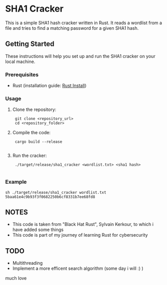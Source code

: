 # SHA1 Cracker

This is a simple SHA1 hash cracker written in Rust. It reads a wordlist from a file and tries to find a matching password for a given SHA1 hash.

## Getting Started

These instructions will help you set up and run the SHA1 cracker on your local machine.

### Prerequisites

- Rust (installation guide: [Rust Install](https://www.rust-lang.org/tools/install))

### Usage

1. Clone the repository:
   ```
    git clone <repository_url>
    cd <repository_folder>
    ```
2. Compile the code:
   ```
    cargo build --release
    
3. Run the cracker:
   ```
    ./target/release/sha1_cracker <wordlist.txt> <sha1 hash>
    
### Example

`sh
./target/release/sha1_cracker wordlist.txt 5baa61e4c9b93f3f0682250b6cf8331b7ee68fd8
`

## NOTES 
- This code is taken from "Black Hat Rust", Sylvain Kerkour, to which i have added some things
- This code is part of my journey of learning Rust for cybersecurity 

## TODO 
- Multithreading 
- Implement a more efficent search algorithm 
(some day i will :) ) 

much love


